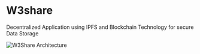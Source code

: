 # W3share
Decentralized Application using IPFS and Blockchain Technology for secure Data Storage

![W3Share Architecture](https://github.com/user-attachments/assets/5073b820-1a27-4374-87e0-1e26e3f95f2e)


